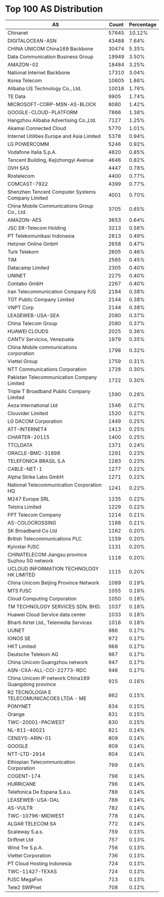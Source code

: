 # Top 100 AS Distribution
| AS | Count | Percentage |
|----|----|----|
| Chinanet | 57645 | 10.12% |
| DIGITALOCEAN-ASN | 43488 | 7.64% |
| CHINA UNICOM China169 Backbone | 30474 | 5.35% |
| Data Communication Business Group | 19949 | 3.50% |
| AMAZON-02 | 18484 | 3.25% |
| National Internet Backbone | 17310 | 3.04% |
| Korea Telecom | 10605 | 1.86% |
| Alibaba US Technology Co., Ltd. | 10016 | 1.76% |
| TE Data | 9905 | 1.74% |
| MICROSOFT-CORP-MSN-AS-BLOCK | 8080 | 1.42% |
| GOOGLE-CLOUD-PLATFORM | 7866 | 1.38% |
| Hangzhou Alibaba Advertising Co.,Ltd. | 7127 | 1.25% |
| Akamai Connected Cloud | 5770 | 1.01% |
| Internet Utilities Europe and Asia Limited | 5378 | 0.94% |
| LG POWERCOMM | 5246 | 0.92% |
| Vodafone Italia S.p.A. | 4820 | 0.85% |
| Tencent Building, Kejizhongyi Avenue | 4646 | 0.82% |
| OVH SAS | 4447 | 0.78% |
| Rostelecom | 4400 | 0.77% |
| COMCAST-7922 | 4399 | 0.77% |
| Shenzhen Tencent Computer Systems Company Limited | 4001 | 0.70% |
| China Mobile Communications Group Co., Ltd. | 3705 | 0.65% |
| AMAZON-AES | 3653 | 0.64% |
| JSC ER-Telecom Holding | 3213 | 0.56% |
| PT Telekomunikasi Indonesia | 2813 | 0.49% |
| Hetzner Online GmbH | 2658 | 0.47% |
| Turk Telekom | 2605 | 0.46% |
| TIM | 2565 | 0.45% |
| Datacamp Limited | 2305 | 0.40% |
| UNINET | 2275 | 0.40% |
| Contabo GmbH | 2267 | 0.40% |
| Iran Telecommunication Company PJS | 2184 | 0.38% |
| TOT Public Company Limited | 2144 | 0.38% |
| VNPT Corp | 2144 | 0.38% |
| LEASEWEB-USA-SEA | 2080 | 0.37% |
| China Telecom Group | 2080 | 0.37% |
| HUAWEI CLOUDS | 2025 | 0.36% |
| CANTV Servicios, Venezuela | 1979 | 0.35% |
| China Mobile communications corporation | 1798 | 0.32% |
| Viettel Group | 1759 | 0.31% |
| NTT Communications Corporation | 1728 | 0.30% |
| Pakistan Telecommunication Company Limited | 1722 | 0.30% |
| Triple T Broadband Public Company Limited | 1590 | 0.28% |
| Aeza International Ltd | 1546 | 0.27% |
| Clouvider Limited | 1520 | 0.27% |
| LG DACOM Corporation | 1449 | 0.25% |
| ATT-INTERNET4 | 1413 | 0.25% |
| CHARTER-20115 | 1400 | 0.25% |
| TTCLDATA | 1371 | 0.24% |
| ORACLE-BMC-31898 | 1291 | 0.23% |
| TELEFONICA BRASIL S.A | 1283 | 0.23% |
| CABLE-NET-1 | 1277 | 0.22% |
| Alpha Strike Labs GmbH | 1271 | 0.22% |
| National Telecommunication Corporation HQ | 1241 | 0.22% |
| M247 Europe SRL | 1235 | 0.22% |
| Telstra Limited | 1229 | 0.22% |
| FPT Telecom Company | 1214 | 0.21% |
| AS-COLOCROSSING | 1188 | 0.21% |
| SK Broadband Co Ltd | 1162 | 0.20% |
| British Telecommunications PLC | 1159 | 0.20% |
| Kyivstar PJSC | 1131 | 0.20% |
| CHINATELECOM Jiangsu province Suzhou 5G network | 1118 | 0.20% |
| UCLOUD INFORMATION TECHNOLOGY HK LIMITED | 1115 | 0.20% |
| China Unicom Beijing Province Network | 1089 | 0.19% |
| MTS PJSC | 1055 | 0.19% |
| Cloud Computing Corporation | 1050 | 0.18% |
| TM TECHNOLOGY SERVICES SDN. BHD. | 1037 | 0.18% |
| Huawei Cloud Service data center | 1033 | 0.18% |
| Bharti Airtel Ltd., Telemedia Services | 1016 | 0.18% |
| UUNET | 986 | 0.17% |
| IONOS SE | 972 | 0.17% |
| HKT Limited | 968 | 0.17% |
| Deutsche Telekom AG | 967 | 0.17% |
| China Unicom Guangzhou network | 947 | 0.17% |
| ASN-CXA-ALL-CCI-22773-RDC | 946 | 0.17% |
| China Unicom IP network China169 Guangdong province | 915 | 0.16% |
| R2 TECNOLOGIA E TELECOMUNICACOES LTDA - ME | 862 | 0.15% |
| PONYNET | 834 | 0.15% |
| Orange | 831 | 0.15% |
| TWC-20001-PACWEST | 830 | 0.15% |
| NL-811-40021 | 821 | 0.14% |
| CENSYS-ARIN-01 | 809 | 0.14% |
| GOOGLE | 809 | 0.14% |
| NTT-LTD-2914 | 804 | 0.14% |
| Ethiopian Telecommunication Corporation | 799 | 0.14% |
| COGENT-174 | 798 | 0.14% |
| HURRICANE | 796 | 0.14% |
| Telefonica De Espana S.a.u. | 788 | 0.14% |
| LEASEWEB-USA-DAL | 788 | 0.14% |
| AS-VULTR | 782 | 0.14% |
| TWC-10796-MIDWEST | 778 | 0.14% |
| ALGAR TELECOM SA | 772 | 0.14% |
| Scaleway S.a.s. | 759 | 0.13% |
| Driftnet Ltd | 757 | 0.13% |
| Wind Tre S.p.A. | 756 | 0.13% |
| Viettel Corporation | 736 | 0.13% |
| PT Cloud Hosting Indonesia | 724 | 0.13% |
| TWC-11427-TEXAS | 724 | 0.13% |
| PJSC MegaFon | 713 | 0.13% |
| Tele2 SWIPnet | 708 | 0.12% |
